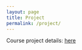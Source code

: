 ```yaml
---
layout: page
title: Project
permalink: /project/
---
```

Course project details: <a href = "/static_files/presentations/MA506_Project.pdf" target="_blank"> here </a>
